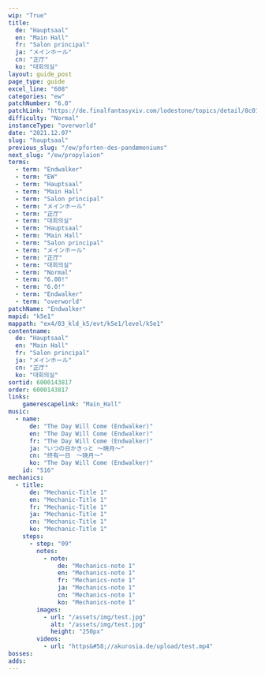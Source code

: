 ```yaml
---
wip: "True"
title:
  de: "Hauptsaal"
  en: "Main Hall"
  fr: "Salon principal"
  ja: "メインホール"
  cn: "正厅"
  ko: "대회의실"
layout: guide_post
page_type: guide
excel_line: "608"
categories: "ew"
patchNumber: "6.0"
patchLink: "https://de.finalfantasyxiv.com/lodestone/topics/detail/8c0146ce7f89035f0f27dcad1edcf30d3037fcf5"
difficulty: "Normal"
instanceType: "overworld"
date: "2021.12.07"
slug: "hauptsaal"
previous_slug: "/ew/pforten-des-pandæmoniums"
next_slug: "/ew/propylaion"
terms:
  - term: "Endwalker"
  - term: "EW"
  - term: "Hauptsaal"
  - term: "Main Hall"
  - term: "Salon principal"
  - term: "メインホール"
  - term: "正厅"
  - term: "대회의실"
  - term: "Hauptsaal"
  - term: "Main Hall"
  - term: "Salon principal"
  - term: "メインホール"
  - term: "正厅"
  - term: "대회의실"
  - term: "Normal"
  - term: "6.00!"
  - term: "6.0!"
  - term: "Endwalker"
  - term: "overworld"
patchName: "Endwalker"
mapid: "k5e1"
mappath: "ex4/03_kld_k5/evt/k5e1/level/k5e1"
contentname:
  de: "Hauptsaal"
  en: "Main Hall"
  fr: "Salon principal"
  ja: "メインホール"
  cn: "正厅"
  ko: "대회의실"
sortid: 6000143817
order: 6000143817
links:
    gamerescapelink: "Main_Hall"
music:
  - name:
      de: "The Day Will Come (Endwalker)"
      en: "The Day Will Come (Endwalker)"
      fr: "The Day Will Come (Endwalker)"
      ja: "いつの日かきっと ～暁月～"
      cn: "终有一日　～晓月～"
      ko: "The Day Will Come (Endwalker)"
    id: "516"
mechanics:
  - title:
      de: "Mechanic-Title 1"
      en: "Mechanic-Title 1"
      fr: "Mechanic-Title 1"
      ja: "Mechanic-Title 1"
      cn: "Mechanic-Title 1"
      ko: "Mechanic-Title 1"
    steps:
      - step: "09"
        notes:
          - note:
              de: "Mechanics-note 1"
              en: "Mechanics-note 1"
              fr: "Mechanics-note 1"
              ja: "Mechanics-note 1"
              cn: "Mechanics-note 1"
              ko: "Mechanics-note 1"
        images:
          - url: "/assets/img/test.jpg"
            alt: "/assets/img/test.jpg"
            height: "250px"
        videos:
          - url: "https&#58;//akurosia.de/upload/test.mp4"
bosses:
adds:
---
```

